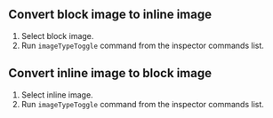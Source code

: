 ## Convert block image to inline image

1. Select block image.
1. Run `imageTypeToggle` command from the inspector commands list.

## Convert inline image to block image

1. Select inline image.
1. Run `imageTypeToggle` command from the inspector commands list.
